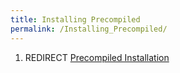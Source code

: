 ```yaml
---
title: Installing Precompiled
permalink: /Installing_Precompiled/
---
```


1.  REDIRECT [Precompiled Installation](/Precompiled_Installation "wikilink")
